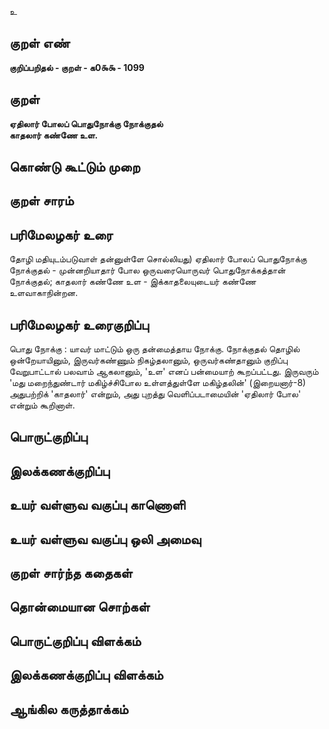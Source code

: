 உ

## குறள் எண் 

**குறிப்பறிதல் - குறள் - க0௯௯ - 1099**

## குறள் 

**ஏதிலார் போலப் பொதுநோக்கு நோக்குதல்  
காதலார் கண்ணே உள.**

## கொண்டு கூட்டும் முறை


## குறள் சாரம் 


## பரிமேலழகர் உரை

தோழி மதியுடம்படுவாள் தன்னுள்ளே சொல்லியது) ஏதிலார் போலப் பொதுநோக்கு நோக்குதல் - முன்னறியாதார் போல ஒருவரையொருவர் பொதுநோக்கத்தான் நோக்குதல்; காதலார் கண்ணே உள - இக்காதலையுடையர் கண்ணே உளவாகாநின்றன.

## பரிமேலழகர் உரைகுறிப்பு   

பொது நோக்கு : யாவர் மாட்டும் ஒரு தன்மைத்தாய நோக்கு. நோக்குதல் தொழில் ஒன்றேயாயினும், இருவர்கண்ணும் நிகழ்தலானும், ஒருவர்கண்தானும் குறிப்பு வேறுபாட்டால் பலவாம் ஆகலானும், 'உள' எனப் பன்மையாற் கூறப்பட்டது. இருவரும் 'மது மறைந்துண்டார் மகிழ்ச்சிபோல உள்ளத்துள்ளே மகிழ்தலின்' (இறையனார்-8) அதுபற்றிக் 'காதலார்' என்றும், அது புறத்து வெளிப்படாமையின் 'ஏதிலார் போல' என்றும் கூறினாள்.

## பொருட்குறிப்பு 


## இலக்கணக்குறிப்பு  


## உயர் வள்ளுவ வகுப்பு காணொளி


## உயர் வள்ளுவ வகுப்பு ஒலி அமைவு 

 
## குறள் சார்ந்த கதைகள் 


## தொன்மையான சொற்கள்


## பொருட்குறிப்பு விளக்கம்


## இலக்கணக்குறிப்பு விளக்கம்


## ஆங்கில கருத்தாக்கம் 



